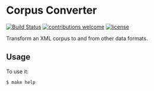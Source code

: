 # Corpus Converter

[![Build Status](https://travis-ci.org/menzenski/corpus-converter.svg?branch=develop)](https://travis-ci.org/menzenski/corpus-converter) [![contributions welcome](https://img.shields.io/badge/contributions-welcome-brightgreen.svg?style=flat)](https://github.com/menzenski/corpus-converter/issues) [![license](https://img.shields.io/github/license/menzenski/corpus-converter.svg?style=flat)](https://github.com/menzenski/corpus-converter/blob/develop/LICENSE.md)

Transform an XML corpus to and from other data formats.

## Usage

To use it:

    $ make help
